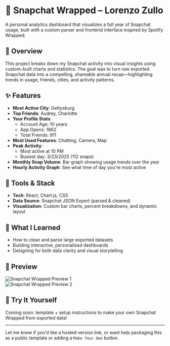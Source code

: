 # 📸 Snapchat Wrapped – Lorenzo Zullo

A personal analytics dashboard that visualizes a full year of Snapchat usage, built with a custom parser and frontend interface inspired by Spotify Wrapped.

## 📌 Overview
This project breaks down my Snapchat activity into visual insights using custom-built charts and statistics. The goal was to turn raw exported Snapchat data into a compelling, shareable annual recap—highlighting trends in usage, friends, cities, and activity patterns.

## ✨ Features
- **Most Active City**: Gettysburg
- **Top Friends**: Audrey, Charlotte
- **Your Profile Stats**:
  - Account Age: 10 years
  - App Opens: 1862
  - Total Friends: 911
- **Most Used Features**: Chatting, Camera, Map
- **Peak Activity**:
  - Most active at 10 PM
  - Busiest day: 3/23/2025 (112 snaps)
- **Monthly Snap Volume**: Bar graph showing usage trends over the year
- **Hourly Activity Graph**: See what time of day you're most active

## 🧰 Tools & Stack
- **Tech**: React, Chart.js, CSS
- **Data Source**: Snapchat JSON Export (parsed & cleaned)
- **Visualization**: Custom bar charts, percent breakdowns, and dynamic layout

## 🧠 What I Learned
- How to clean and parse large exported datasets
- Building interactive, personalized dashboards
- Designing for both data clarity and visual storytelling

## 📸 Preview
![Snapchat Wrapped Preview 1](./Screenshot-1.png)  
![Snapchat Wrapped Preview 2](./Screenshot-2.png)

## 🚀 Try It Yourself
Coming soon: template + setup instructions to make your own Snapchat Wrapped from exported data!

---

Let me know if you'd like a hosted version link, or want help packaging this as a public template or adding a `Make Your Own` button.
